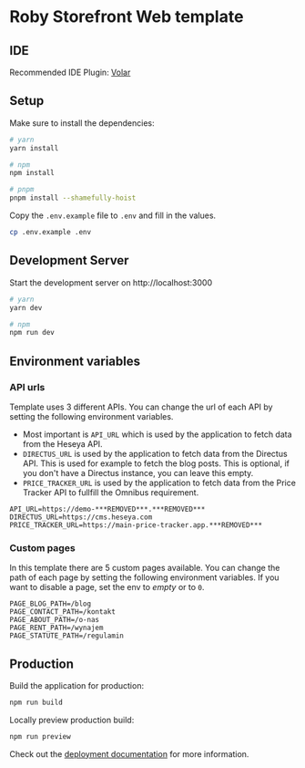 # Roby Storefront Web template

## IDE

Recommended IDE Plugin: [Volar](https://marketplace.visualstudio.com/items?itemName=Vue.volar)

## Setup

Make sure to install the dependencies:

```bash
# yarn
yarn install

# npm
npm install

# pnpm
pnpm install --shamefully-hoist
```

Copy the `.env.example` file to `.env` and fill in the values.

```bash
cp .env.example .env
```

## Development Server

Start the development server on http://localhost:3000

```bash
# yarn
yarn dev

# npm
npm run dev
```

## Environment variables

### API urls

Template uses 3 different APIs. You can change the url of each API by setting the following environment variables.

- Most important is `API_URL` which is used by the application to fetch data from the Heseya API.
- `DIRECTUS_URL` is used by the application to fetch data from the Directus API. This is used for example to fetch the blog posts. This is optional, if you don't have a Directus instance, you can leave this empty.
- `PRICE_TRACKER_URL` is used by the application to fetch data from the Price Tracker API to fullfill the Omnibus requirement.

```env
API_URL=https://demo-***REMOVED***.***REMOVED***
DIRECTUS_URL=https://cms.heseya.com
PRICE_TRACKER_URL=https://main-price-tracker.app.***REMOVED***
```

### Custom pages

In this template there are 5 custom pages available. You can change the path of each page by setting the following environment variables. If you want to disable a page, set the env to _empty_ or to `0`.

```env
PAGE_BLOG_PATH=/blog
PAGE_CONTACT_PATH=/kontakt
PAGE_ABOUT_PATH=/o-nas
PAGE_RENT_PATH=/wynajem
PAGE_STATUTE_PATH=/regulamin
```

## Production

Build the application for production:

```bash
npm run build
```

Locally preview production build:

```bash
npm run preview
```

Check out the [deployment documentation](https://nuxt.com/docs/getting-started/deployment) for more information.
